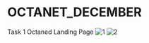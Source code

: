 # OCTANET_DECEMBER
Task 1 Octaned Landing Page
![1](https://github.com/DHARUNSURYA/OCTANET_DECEMBER/assets/121680349/7703413a-b34a-4330-986b-85a08dec58a6)
![2](https://github.com/DHARUNSURYA/OCTANET_DECEMBER/assets/121680349/595e0ca1-8eb4-46a4-b41c-255a23e769dc)


